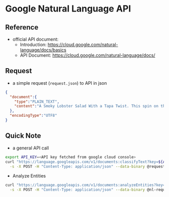 # Google Natural Language API



## Reference



* official API document:
  * Introduction: <https://cloud.google.com/natural-language/docs/basics>
  * API Document: <https://cloud.google.com/natural-language/docs/>



## Request


* a simple request (`request.json`) to API in json

```json
{
  "document":{
    "type":"PLAIN_TEXT",
    "content":"A Smoky Lobster Salad With a Tapa Twist. This spin on the Spanish pulpo a la gallega skips the octopus, but keeps the sea salt, olive oil, pimentón and boiled potatoes."
  },
  "encodingType":"UTF8"
}
```



## Quick Note

* a general API call

```sh
export API_KEY=<API key fetched from google cloud console>
curl "https://language.googleapis.com/v1/documents:classifyText?key=${API_KEY}" \
  -s -X POST -H "Content-Type: application/json" --data-binary @request.json
```

* Analyze Entities

```sh
curl "https://language.googleapis.com/v1/documents:analyzeEntities?key=${API_KEY}" \
  -s -X POST -H "Content-Type: application/json" --data-binary @nl-request.json
```

